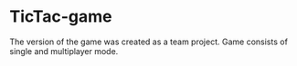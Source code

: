 # TicTac-game
The version of the game was created as a team project. Game consists of single and multiplayer mode.
